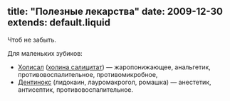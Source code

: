 title: "Полезные лекарства"
date: 2009-12-30
extends: default.liquid
---
Чтоб не забыть.

Для маленьких зубиков:

  - [Холисал](http://www.webapteka.ru/drugbase/name14000.html) ([холина салицитат](http://www.webapteka.ru/drugbase/search.php?filt_innid=1852)) — жаропонижающее, анальгетик, противовоспалительное, противомикробное,
  - [Дентинокс](http://www.webapteka.ru/drugbase/name1910.html) (лидокаин, лауромакрогол, ромашка) — анестетик, антисептик, противовоспалительное.
